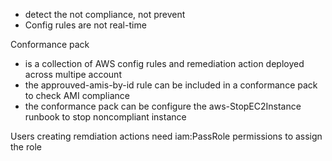 - detect the not compliance, not prevent
- Config rules are not real-time

Conformance pack
- is a collection of AWS config rules and remediation action deployed across multipe account
- the approuved-amis-by-id rule can be included in a conformance pack to check AMI compliance 
- the conformance pack can be configure the aws-StopEC2Instance runbook to stop noncompliant instance

Users creating remdiation actions need iam:PassRole permissions to assign the role